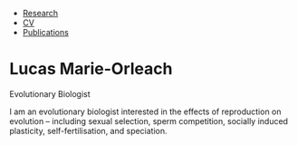 - [Research](/research.md)
- [CV](/cv.md)
- [Publications](/publications.md)

# Lucas Marie-Orleach
Evolutionary Biologist

I am an evolutionary biologist interested in the effects of reproduction on evolution – including sexual selection, sperm competition, socially induced plasticity, self-fertilisation, and speciation.
